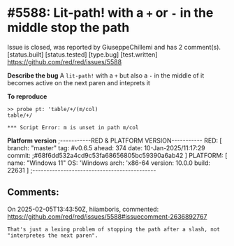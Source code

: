 
#5588: Lit-path! with a `+` or `-` in the middle stop the path
================================================================================
Issue is closed, was reported by GiuseppeChillemi and has 2 comment(s).
[status.built] [status.tested] [type.bug] [test.written]
<https://github.com/red/red/issues/5588>

**Describe the bug**
A `lit-path!` with a `+` but also a `-` in the middle of it becomes active on the next paren and inteprets it

**To reproduce**
```
>> probe pt: 'table/+/(m/col)
table/+/

*** Script Error: m is unset in path m/col
```

**Platform version**
;-----------RED & PLATFORM VERSION----------- 
RED: [ branch: "master" tag: #v0.6.5 ahead: 374 date: 10-Jan-2025/11:17:29 commit: ;#68f6dd532a4cd9c53fa68656805bc59390a6ab42 ]
PLATFORM: [ name: "Windows 11" OS: 'Windows arch: 'x86-64 version: 10.0.0 build: 22631 ]
;--------------------------------------------



Comments:
--------------------------------------------------------------------------------

On 2025-02-05T13:43:50Z, hiiamboris, commented:
<https://github.com/red/red/issues/5588#issuecomment-2636892767>

    That's just a lexing problem of stopping the path after a slash, not "interpretes the next paren".

